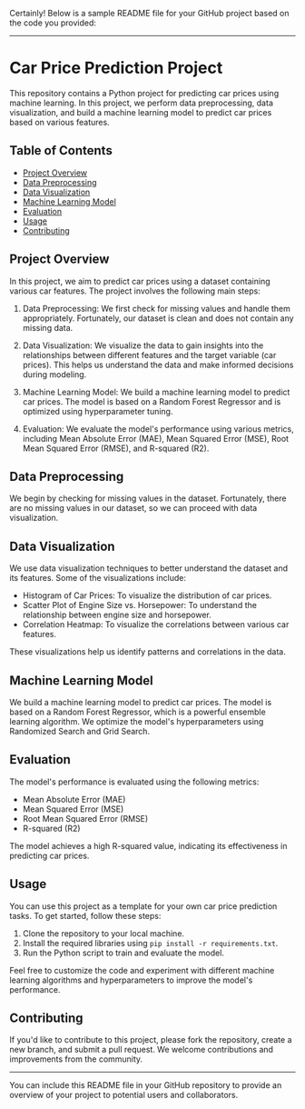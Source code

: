 Certainly! Below is a sample README file for your GitHub project based on the code you provided:

---

# Car Price Prediction Project

This repository contains a Python project for predicting car prices using machine learning. In this project, we perform data preprocessing, data visualization, and build a machine learning model to predict car prices based on various features.

## Table of Contents

- [Project Overview](#project-overview)
- [Data Preprocessing](#data-preprocessing)
- [Data Visualization](#data-visualization)
- [Machine Learning Model](#machine-learning-model)
- [Evaluation](#evaluation)
- [Usage](#usage)
- [Contributing](#contributing)

## Project Overview

In this project, we aim to predict car prices using a dataset containing various car features. The project involves the following main steps:

1. Data Preprocessing: We first check for missing values and handle them appropriately. Fortunately, our dataset is clean and does not contain any missing data.

2. Data Visualization: We visualize the data to gain insights into the relationships between different features and the target variable (car prices). This helps us understand the data and make informed decisions during modeling.

3. Machine Learning Model: We build a machine learning model to predict car prices. The model is based on a Random Forest Regressor and is optimized using hyperparameter tuning.

4. Evaluation: We evaluate the model's performance using various metrics, including Mean Absolute Error (MAE), Mean Squared Error (MSE), Root Mean Squared Error (RMSE), and R-squared (R2).

## Data Preprocessing

We begin by checking for missing values in the dataset. Fortunately, there are no missing values in our dataset, so we can proceed with data visualization.

## Data Visualization

We use data visualization techniques to better understand the dataset and its features. Some of the visualizations include:

- Histogram of Car Prices: To visualize the distribution of car prices.
- Scatter Plot of Engine Size vs. Horsepower: To understand the relationship between engine size and horsepower.
- Correlation Heatmap: To visualize the correlations between various car features.

These visualizations help us identify patterns and correlations in the data.

## Machine Learning Model

We build a machine learning model to predict car prices. The model is based on a Random Forest Regressor, which is a powerful ensemble learning algorithm. We optimize the model's hyperparameters using Randomized Search and Grid Search.

## Evaluation

The model's performance is evaluated using the following metrics:

- Mean Absolute Error (MAE)
- Mean Squared Error (MSE)
- Root Mean Squared Error (RMSE)
- R-squared (R2)

The model achieves a high R-squared value, indicating its effectiveness in predicting car prices.

## Usage

You can use this project as a template for your own car price prediction tasks. To get started, follow these steps:

1. Clone the repository to your local machine.
2. Install the required libraries using `pip install -r requirements.txt`.
3. Run the Python script to train and evaluate the model.

Feel free to customize the code and experiment with different machine learning algorithms and hyperparameters to improve the model's performance.

## Contributing

If you'd like to contribute to this project, please fork the repository, create a new branch, and submit a pull request. We welcome contributions and improvements from the community.


---

You can include this README file in your GitHub repository to provide an overview of your project to potential users and collaborators.
